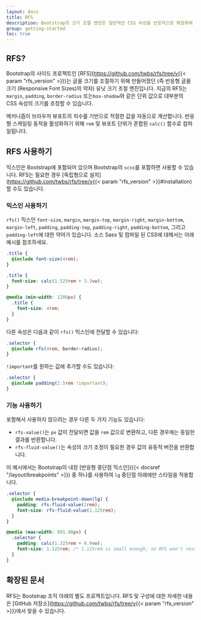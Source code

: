 ```yaml
---
layout: docs
title: RFS
description: Bootstrap의 크기 조절 엔진은 일반적인 CSS 속성을 반응적으로 확장하여 뷰포트 및 기기에서 사용 가능한 공간을 더 잘 활용합니다.
group: getting-started
toc: true
---
```


## RFS?

Bootstrap의 사이드 프로젝트인 [RFS](https://github.com/twbs/rfs/tree/v{{< param "rfs_version" >}})는 글꼴 크기를 조절하기 위해 만들어졌던 (즉 반응형 글꼴 크기 (Responsive Font Sizes)의 약자) 유닛 크기 조절 엔진입니다. 지금의 RFS는 `margin`, `padding`, `border-radius` 또는`box-shadow`와 같은 단위 값으로 대부분의 CSS 속성의 크기를 조정할 수 있습니다.

메커니즘이 브라우저 뷰포트의 치수를 기반으로 적절한 값을 자동으로 계산합니다. 반응형 스케일링 동작을 활성화하기 위해 `rem` 및 뷰포트 단위가 혼합된 `calc()` 함수로 컴파일됩니다.

## RFS 사용하기

믹스인은 Bootstrap에 포함되어 있으며 Bootstrap의 `scss`를 포함하면 사용할 수 있습니다. RFS는 필요한 경우 [독립형으로 설치](https://github.com/twbs/rfs/tree/v{{< param "rfs_version" >}}#installation)할 수도 있습니다.

### 믹스인 사용하기

`rfs()` 믹스인 `font-size`, `margin`, `margin-top`, `margin-right`, `margin-bottom`, `margin-left`, `padding`, `padding-top`, `padding-right`, `padding-bottom`, 그리고 `padding-left`에 대한 약어가 있습니다. 소스 Sass 및 컴파일 된 CSS에 대해서는 아래 예시를 참조하세요.

```scss
.title {
  @include font-size(4rem);
}
```

```css
.title {
  font-size: calc(1.525rem + 3.3vw);
}

@media (min-width: 1200px) {
  .title {
    font-size: 4rem;
  }
}
```

다른 속성은 다음과 같이 `rfs()` 믹스인에 전달할 수 있습니다:

```scss
.selector {
  @include rfs(4rem, border-radius);
}
```

`!important`를 원하는 값에 추가할 수도 있습니다:

```scss
.selector {
  @include padding(2.5rem !important);
}
```

### 기능 사용하기

포함해서 사용하지 않으려는 경우 다른 두 가지 기능도 있습니다:

- `rfs-value()`는 `px` 값이 전달되면 값을 `rem` 값으로 변환하고, 다른 경우에는 동일한 결과를 반환합니다.
- `rfs-fluid-value()`는 속성의 크기 조정이 필요한 경우 값의 유동적 버전을 반환합니다.

이 예시에서는 Bootstrap의 내장 [반응형 중단점 믹스인]({{< docsref "/layout/breakpoints" >}}) 중 하나를 사용하여 `lg` 중단점 아래에만 스타일을 적용합니다.

```scss
.selector {
  @include media-breakpoint-down(lg) {
    padding: rfs-fluid-value(2rem);
    font-size: rfs-fluid-value(1.125rem);
  }
}
```

```css
@media (max-width: 991.98px) {
  .selector {
    padding: calc(1.325rem + 0.9vw);
    font-size: 1.125rem; /* 1.125rem is small enough, so RFS won't rescale this */
  }
}
```

## 확장된 문서
RFS는 Bootstrap 조직 아래의 별도 프로젝트입니다. RFS 및 구성에 대한 자세한 내용은 [GitHub 저장소](https://github.com/twbs/rfs/tree/v{{< param "rfs_version" >}})에서 찾을 수 있습니다.
